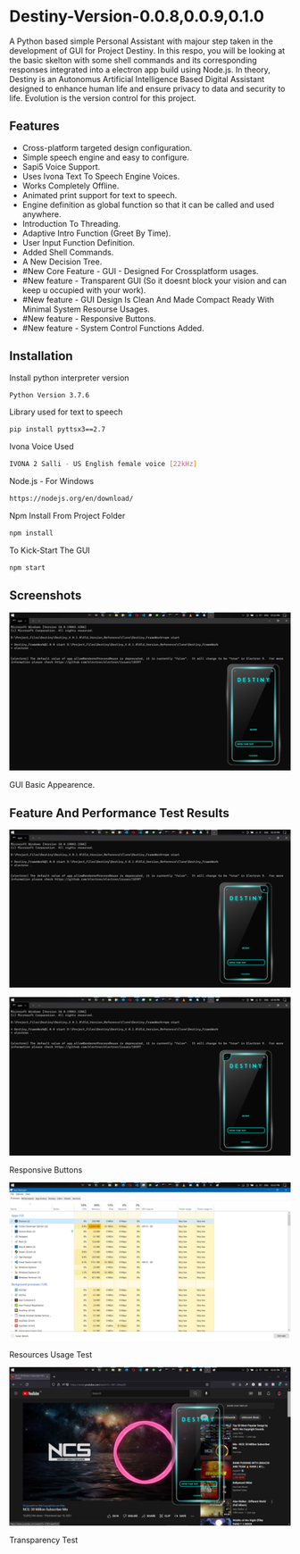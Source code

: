
# Destiny-Version-0.0.8,0.0.9,0.1.0



A Python based simple Personal Assistant with majour step taken in the development of GUI for Project Destiny.
In this respo, you will be looking at the basic skelton with some shell commands and its corresponding responses integrated into a electron app build using Node.js.
In theory, Destiny is an Autonomus Artificial Intelligence Based Digital Assistant designed to
enhance human life and ensure privacy to data and security to life.
Evolution is the version control for this project.
## Features

- Cross-platform targeted design configuration.
- Simple speech engine and easy to configure.
- Sapi5 Voice Support.
- Uses Ivona Text To Speech Engine Voices.
- Works Completely Offline.
- Animated print support for text to speech.
- Engine definition as global function so that it can be called and used anywhere.
- Introduction To Threading.
- Adaptive Intro Function (Greet By Time).
- User Input Function Definition.
- Added Shell Commands.
- A New Decision Tree.
- #New Core Feature - GUI - Designed For Crossplatform usages.
- #New feature - Transparent GUI (So it doesnt block your vision and can keep u occupied with your work).
- #New feature - GUI Design Is Clean And Made Compact Ready With Minimal System Resourse Usages.
- #New feature - Responsive Buttons.
- #New feature - System Control Functions Added.


## Installation

Install python interpreter version

```bash
Python Version 3.7.6

```
Library used for text to speech

```bash
pip install pyttsx3==2.7

```
Ivona Voice Used
```bash
IVONA 2 Salli - US English female voice [22kHz]

```
Node.js - For Windows
```bash
https://nodejs.org/en/download/

```
Npm Install From Project Folder
```bash
npm install

```
To Kick-Start The GUI
```bash
npm start

```

## Screenshots

![App Screenshot](https://github.com/ODRDLabs/Destiny-Version-0.0.8-0.0.9-0.1.0/blob/main/Screeshots/Test_1.jpg)

GUI Basic Appearence.

## Feature And Performance Test Results

![App Screenshot](https://github.com/ODRDLabs/Destiny-Version-0.0.8-0.0.9-0.1.0/blob/main/Screeshots/Test_2.png)

![App Screenshot](https://github.com/ODRDLabs/Destiny-Version-0.0.8-0.0.9-0.1.0/blob/main/Screeshots/Test_3.png)

Responsive Buttons

![App Screenshot](https://github.com/ODRDLabs/Destiny-Version-0.0.8-0.0.9-0.1.0/blob/main/Screeshots/Test_4.png)

Resources Usage Test

![App Screenshot](https://github.com/ODRDLabs/Destiny-Version-0.0.8-0.0.9-0.1.0/blob/main/Screeshots/Test_5.png)

Transparency Test
